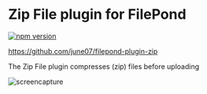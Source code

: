 # Zip File plugin for FilePond

[![npm version](https://badge.fury.io/js/filepond-plugin-zipfile.svg)](https://badge.fury.io/js/filepond)

https://github.com/june07/filepond-plugin-zip

The Zip File plugin compresses (zip) files before uploading

![screencapture](https://github.com/june07/filepond-plugin-zip/assets/11353590/d9bd52bc-7e8b-4f95-be39-660cd2dc38b1)
